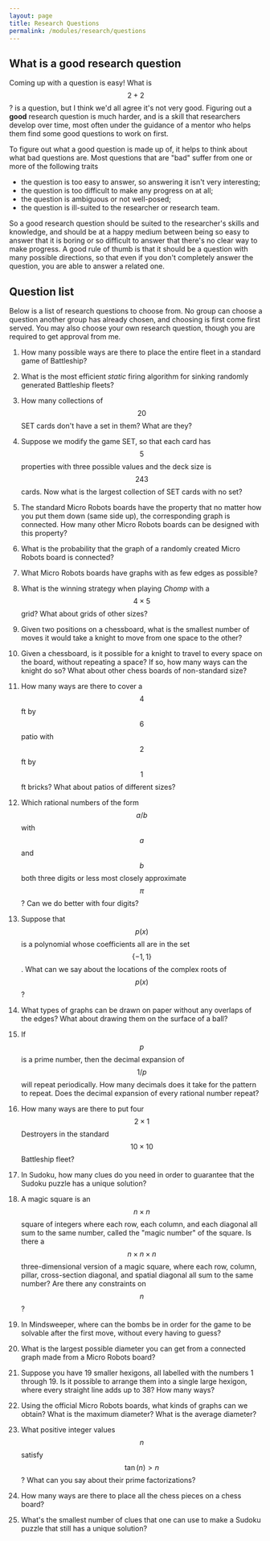 ```yaml
---
layout: page
title: Research Questions
permalink: /modules/research/questions
---
```


## What is a good research question

Coming up with a question is easy!  What is $$2+2$$? is a question, but I think we'd all agree it's not very good.
Figuring out a **good** research question is much harder, and is a skill that researchers develop over time, most often under the guidance of a mentor who helps them find some good questions to work on first.

To figure out what a good question is made up of, it helps to think about what bad questions are.  Most questions that are "bad" suffer from one or more of the following traits
* the question is too easy to answer, so answering it isn't very interesting;
* the question is too difficult to make any progress on at all;
* the question is ambiguous or not well-posed;
* the question is ill-suited to the researcher or research team.

So a good research question should be suited to the researcher's skills and knowledge, and should be at a happy medium between being so easy to answer that it is boring or so difficult to answer that there's no clear way to make progress.
A good rule of thumb is that it should be a question with many possible directions, so that even if you don't completely answer the question, you are able to answer a related one.


## Question list

Below is a list of research questions to choose from.
No group can choose a question another group has already chosen, and choosing is first come first served.
You may also choose your own research question, though you are required to get approval from me.

1. How many possible ways are there to place the entire fleet in a standard game of Battleship?

2. What is the most efficient *static* firing algorithm for sinking randomly generated Battleship fleets?

3. How many collections of $$20$$ SET cards don't have a set in them?  What are they?

4. Suppose we modify the game SET, so that each card has $$5$$ properties with three possible values and the deck size is $$243$$ cards.  Now what is the largest collection of SET cards with no set?

5. The standard Micro Robots boards have the property that no matter how you put them down (same side up), the corresponding graph is connected.  How many other Micro Robots boards can be designed with this property?

6. What is the probability that the graph of a randomly created Micro Robots board is connected?

7. What Micro Robots boards have graphs with as few edges as possible?

8. What is the winning strategy when playing *Chomp* with a $$4\times 5$$ grid?  What about grids of other sizes?

9. Given two positions on a chessboard, what is the smallest number of moves it would take a knight to move from one space to the other?

10. Given a chessboard, is it possible for a knight to travel to every space on the board, without repeating a space?  If so, how many ways can the knight do so?  What about other chess boards of non-standard size?

11. How many ways are there to cover a $$4$$ ft by $$6$$ patio with $$2$$ ft by $$1$$ ft bricks?  What about patios of different sizes?

12. Which rational numbers of the form $$a/b$$ with $$a$$ and $$b$$ both three digits or less most closely approximate $$\pi$$?  Can we do better with four digits?

13. Suppose that $$p(x)$$ is a polynomial whose coefficients all are in the set $$\{-1,1\}$$.  What can we say about the locations of the complex roots of $$p(x)$$?

14. What types of graphs can be drawn on paper without any overlaps of the edges?  What about drawing them on the surface of a ball?

15. If $$p$$ is a prime number, then the decimal expansion of $$1/p$$ will repeat periodically.  How many decimals does it take for the pattern to repeat.  Does the decimal expansion of every rational number repeat?

16. How many ways are there to put four $$2\times 1$$ Destroyers in the standard $$10\times 10$$ Battleship fleet?

17. In Sudoku, how many clues do you need in order to guarantee that the Sudoku puzzle has a unique solution?

18. A magic square is an $$n\times n$$ square of integers where each row, each column, and each diagonal all sum to the same number, called the "magic number" of the square.
Is there a $$n\times n\times n$$ three-dimensional version of a magic square, where each row, column, pillar, cross-section diagonal, and spatial diagonal all sum to the same number?  Are there any constraints on $$n$$?

19. In Mindsweeper, where can the bombs be in order for the game to be solvable after the first move, without every having to guess?

20. What is the largest possible diameter you can get from a connected graph made from a Micro Robots board?

21. Suppose you have 19 smaller hexigons, all labelled with the numbers 1 through 19.  Is it possible to arrange them into a single large hexigon, where every straight line adds up to 38?  How many ways?

22. Using the official Micro Robots boards, what kinds of graphs can we obtain?  What is the maximum diameter?  What is the average diameter?

23. What positive integer values $$n$$ satisfy $$\tan(n) > n$$?  What can you say about their prime factorizations?

24. How many ways are there to place all the chess pieces on a chess board?

25. What's the smallest number of clues that one can use to make a Sudoku puzzle that still has a unique solution?

